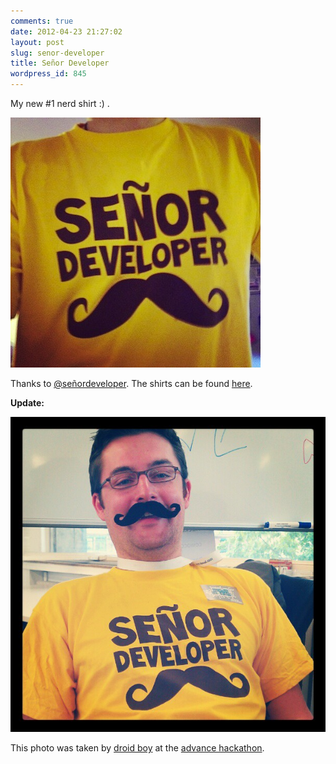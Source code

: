 ```yaml
---
comments: true
date: 2012-04-23 21:27:02
layout: post
slug: senor-developer
title: Señor Developer
wordpress_id: 845
---
```


My new #1 nerd shirt :) .

![](/images/2012-04-23-senor-developer/61e21ee28d8111e18bb812313804a181_7.jpeg)

Thanks to [@señordeveloper](http://www.twitter.com/senordeveloper). The shirts
can be found [here](http://senordevelopershop.spreadshirt.net/).

**Update:**

![](/images/2012-04-23-senor-developer/e0ecda12911211e1abd61231381b6d77_7.jpeg)

This photo was taken by [droid boy](http://droid-boy.de) at the [advance hackathon](http://bitboxer.de/2012/04/29/wow-advance-hackathon/).

